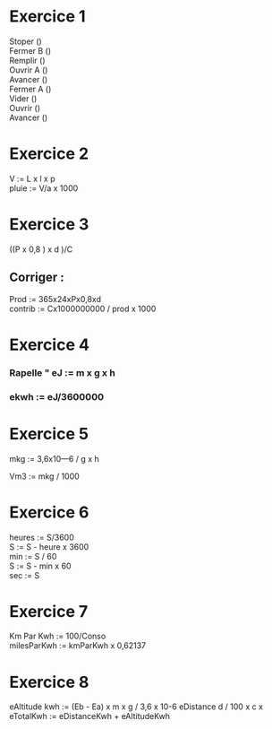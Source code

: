 # Exercice 1

Stoper ()  
Fermer B ()  
Remplir ()  
Ouvrir A ()  
Avancer ()  
Fermer A ()  
Vider ()  
Ouvrir ()  
Avancer ()  

# Exercice 2

V := L x l x p  
pluie := V/a x 1000

# Exercice 3 

((P x 0,8 ) x d )/C

## Corriger : 
Prod := 365x24xPx0,8xd  
contrib := Cx1000000000 / prod x 1000  

# Exercice 4

### Rapelle " eJ := m x g x h  
### ekwh := eJ/3600000

# Exercice 5
mkg := 3,6x10—6 / g x h  

Vm3 := mkg / 1000

# Exercice 6
heures := S/3600  
S := S - heure x 3600  
min := S / 60  
S := S - min x 60  
sec := S

# Exercice 7

Km Par Kwh := 100/Conso  
milesParKwh := kmParKwh x 0,62137  

# Exercice 8

eAltitude kwh := (Eb - Ea) x m x g / 3,6 x 10-6
eDistance  d / 100 x c  x
eTotalKwh := eDistanceKwh + eAltitudeKwh
